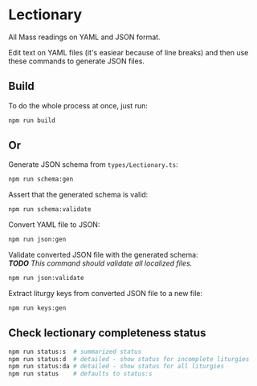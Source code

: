 # Lectionary

All Mass readings on YAML and JSON format.

Edit text on YAML files (it's easiear because of line breaks) and then use these commands to generate JSON files.

## Build

To do the whole process at once, just run:
```bash
npm run build
```

## Or

Generate JSON schema from `types/Lectionary.ts`:
```bash
npm run schema:gen
```

Assert that the generated schema is valid:
```bash
npm run schema:validate
```

Convert YAML file to JSON:
```bash
npm run json:gen
```

Validate converted JSON file with the generated schema:  
_**TODO** This command should validate all localized files._
```bash
npm run json:validate
```

Extract liturgy keys from converted JSON file to a new file:
```bash
npm run keys:gen
```

## Check lectionary completeness status

```bash
npm run status:s  # summarized status
npm run status:d  # detailed - show status for incomplete liturgies
npm run status:da # detailed - show status for all liturgies
npm run status    # defaults to status:s
```